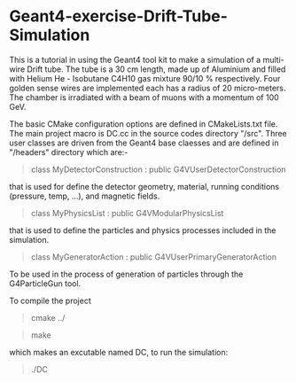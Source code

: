 # Geant4-exercise-Drift-Tube-Simulation
This is a tutorial in using the Geant4 tool kit to make a simulation of a multi-wire Drift tube.
The tube is a 30 cm length, made up of Aluminium and filled with Helium He - Isobutane C4H10 gas mixture 90/10 % respectively. Four golden sense wires are implemented each has a radius of 20 micro-meters.
The chamber is irradiated with a beam of muons with a momentum of 100 GeV. 

The basic CMake configuration options are defined in CMakeLists.txt file. The main project macro is DC.cc in the source codes directory "/src".
Three user classes are driven from the Geant4 base claesses and are defined in "/headers" directory which are:-

> class MyDetectorConstruction : public G4VUserDetectorConstruction

that is used for define the detector geometry, material, running conditions (pressure, temp, ...), and magnetic fields.
> class MyPhysicsList : public G4VModularPhysicsList

that is used to define the particles and physics processes included in the simulation.
> class MyGeneratorAction : public G4VUserPrimaryGeneratorAction

To be used in the process of generation of particles through the G4ParticleGun tool.

To compile the project

> cmake ../

> make

which makes an excutable named DC, to run the simulation:
> ./DC
